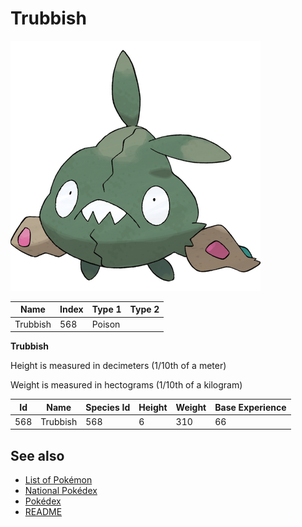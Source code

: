 # Trubbish


![Trubbish](images/568.png)

| **Name** | **Index** | **Type 1** | **Type 2** |
|----|----|----|----|
| Trubbish | 568 | Poison  |  |

**Trubbish** 


Height is measured in decimeters (1/10th of a meter)

Weight is measured in hectograms (1/10th of a kilogram)

| **Id** | **Name** | **Species Id** | **Height** | **Weight** | **Base Experience** |
|--------|----------|----------------|------------|------------|---------------------|
| 568 | Trubbish | 568 | 6 | 310 | 66 |


## See also

- [List of Pokémon](../pokemon.md)
- [National Pokédex](../national_pokedex.md)
- [Pokédex](../pokedex.md)
- [README](../README.md)
